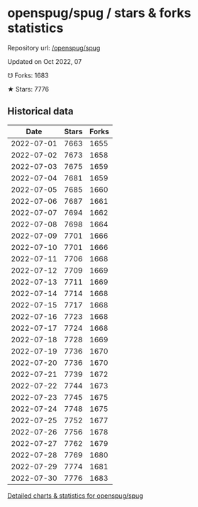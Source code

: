 # openspug/spug / stars & forks statistics

Repository url: [/openspug/spug](https://github.com/openspug/spug)

Updated on Oct 2022, 07

☋ Forks: 1683

★ Stars: 7776

## Historical data
| Date | Stars | Forks |
|------|-------|-------|
| 2022-07-01 | 7663 | 1655 | 
| 2022-07-02 | 7673 | 1658 | 
| 2022-07-03 | 7675 | 1659 | 
| 2022-07-04 | 7681 | 1659 | 
| 2022-07-05 | 7685 | 1660 | 
| 2022-07-06 | 7687 | 1661 | 
| 2022-07-07 | 7694 | 1662 | 
| 2022-07-08 | 7698 | 1664 | 
| 2022-07-09 | 7701 | 1666 | 
| 2022-07-10 | 7701 | 1666 | 
| 2022-07-11 | 7706 | 1668 | 
| 2022-07-12 | 7709 | 1669 | 
| 2022-07-13 | 7711 | 1669 | 
| 2022-07-14 | 7714 | 1668 | 
| 2022-07-15 | 7717 | 1668 | 
| 2022-07-16 | 7723 | 1668 | 
| 2022-07-17 | 7724 | 1668 | 
| 2022-07-18 | 7728 | 1669 | 
| 2022-07-19 | 7736 | 1670 | 
| 2022-07-20 | 7736 | 1670 | 
| 2022-07-21 | 7739 | 1672 | 
| 2022-07-22 | 7744 | 1673 | 
| 2022-07-23 | 7745 | 1675 | 
| 2022-07-24 | 7748 | 1675 | 
| 2022-07-25 | 7752 | 1677 | 
| 2022-07-26 | 7756 | 1678 | 
| 2022-07-27 | 7762 | 1679 | 
| 2022-07-28 | 7769 | 1680 | 
| 2022-07-29 | 7774 | 1681 | 
| 2022-07-30 | 7776 | 1683 | 


[Detailed charts & statistics for openspug/spug](https://reviewgithub.com/rep/openspug/spug)

